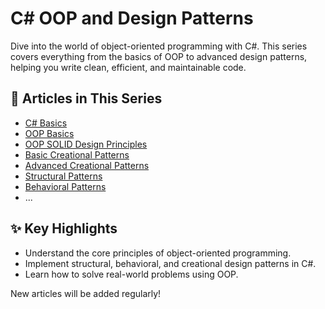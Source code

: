 # C# OOP and Design Patterns

Dive into the world of object-oriented programming with C#. This series covers everything from the basics of OOP to advanced design patterns, helping you write clean, efficient, and maintainable code.

## 📂 Articles in This Series

- [C# Basics](../Roadmap_Backend/02_C#_Basics.md)
- [OOP Basics](01_OOP_Concepts.md)
- [OOP SOLID Design Principles](02_OOP_SOLID.md)
- [Basic Creational Patterns](03_Creational_1.md)
- [Advanced Creational Patterns](04_Creational_2.md)
- [Structural Patterns](05_Structural.md)
- [Behavioral Patterns](06_Behavioral.md)
- ...

## ✨ Key Highlights

- Understand the core principles of object-oriented programming.
- Implement structural, behavioral, and creational design patterns in C#.
- Learn how to solve real-world problems using OOP.

New articles will be added regularly!
